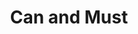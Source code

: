---
title: "Can and Must"
prev_doc: "/modality/can-and-most"
next_doc: "/modality/fixed-point-operators"
---